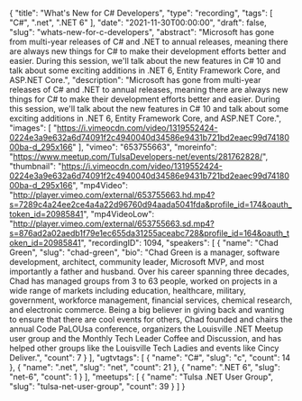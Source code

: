 {
  "title": "What's New for C# Developers",
  "type": "recording",
  "tags": [
    "C#",
    ".net",
    ".NET 6"
  ],
  "date": "2021-11-30T00:00:00",
  "draft": false,
  "slug": "whats-new-for-c-developers",
  "abstract": "Microsoft has gone from multi-year releases of C# and .NET to annual releases, meaning there are always new things for C# to make their development efforts better and easier. During this session, we'll talk about the new features in C# 10 and talk about some exciting additions in .NET 6, Entity Framework Core, and ASP.NET Core.",
  "description": "Microsoft has gone from multi-year releases of C# and .NET to annual releases, meaning there are always new things for C# to make their development efforts better and easier. During this session, we'll talk about the new features in C# 10 and talk about some exciting additions in .NET 6, Entity Framework Core, and ASP.NET Core.",
  "images": [
    "https://i.vimeocdn.com/video/1319552424-0224e3a9e632a6d74091f2c4940040d34586e9431b721bd2eaec99d7418000ba-d_295x166"
  ],
  "vimeo": "653755663",
  "moreinfo": "https://www.meetup.com/TulsaDevelopers-net/events/281762828/",
  "thumbnail": "https://i.vimeocdn.com/video/1319552424-0224e3a9e632a6d74091f2c4940040d34586e9431b721bd2eaec99d7418000ba-d_295x166",
  "mp4Video": "http://player.vimeo.com/external/653755663.hd.mp4?s=7289c4a24ee2ce4a4a22d96760d94aada5041fda&profile_id=174&oauth_token_id=20985841",
  "mp4VideoLow": "http://player.vimeo.com/external/653755663.sd.mp4?s=876ad2a02aedb1f79e1ec655da31255aceabc728&profile_id=164&oauth_token_id=20985841",
  "recordingID": 1094,
  "speakers": [
    {
      "name": "Chad Green",
      "slug": "chad-green",
      "bio": "Chad Green is a manager, software development, architect, community leader, Microsoft MVP, and most importantly a father and husband. Over his career spanning three decades, Chad has managed groups from 3 to 63 people, worked on projects in a wide range of markets including education, healthcare, military, government, workforce management, financial services, chemical research, and electronic commerce. Being a big believer in giving back and wanting to ensure that there are cool events for others, Chad founded and chairs the annual Code PaLOUsa conference, organizers the Louisville .NET Meetup user group and the Monthly Tech Leader Coffee and Discussion, and has helped other groups like the Louisville Tech Ladies and events like Cincy Deliver.",
      "count": 7
    }
  ],
  "ugtvtags": [
    {
      "name": "C#",
      "slug": "c",
      "count": 14
    },
    {
      "name": ".net",
      "slug": "net",
      "count": 21
    },
    {
      "name": ".NET 6",
      "slug": "net-6",
      "count": 1
    }
  ],
  "meetups": [
    {
      "name": "Tulsa .NET User Group",
      "slug": "tulsa-net-user-group",
      "count": 39
    }
  ]
}